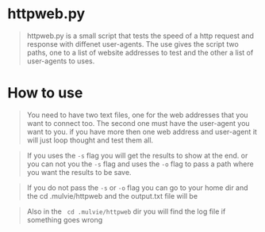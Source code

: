 httpweb.py
============

>httpweb.py is a small script that tests the speed of a http request and response with diffenet user-agents. The use gives the script two paths, one to a list of website addresses to test and the other a list of user-agents to uses.

How to use
===========

>You need to have two text files, one for the web addresses that you want to connect too. The second one must have the user-agent you want to you. if you have more then one web address and user-agent it will just loop thought and test them all.

>If you uses the ````-s```` flag you will get the results to show at the end. or you can not you the ````-s```` flag and uses the ````-o```` flag to pass a path where you want the results to be save.

>If you do not pass the ````-s```` or ````-o```` flag you can go to your home dir and the cd .mulvie/httpweb and the output.txt file will be 

>Also in the ```` cd .mulvie/httpweb```` dir you will find the log file if something goes wrong
